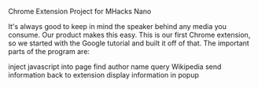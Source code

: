 Chrome Extension Project for MHacks Nano

It's always good to keep in mind the speaker behind any media you consume. Our product makes this easy. This is our first Chrome extension, so we started with the Google tutorial and built it off of that. The important parts of the program are:

inject javascript into page
find author name
query Wikipedia
send information back to extension
display information in popup
